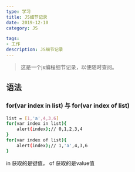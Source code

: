 ```yaml
---
type: 学习
title: JS细节记录
date: 2019-12-10
category: JS

tags:
- 工作
description: JS细节记录
---
```

>这是一个js编程细节记录，以便随时查阅。

## 语法

### for(var index in list) 与 for(var index of list)

```sh
list = [1,'a',4,3,6]
for(var index in list){
    alert(index);// 0,1,2,3,4
}
for(var index of list){
    alert(index);// 1,'a',4,3,6
}
```
in  获取的是键值， of  获取的是value值